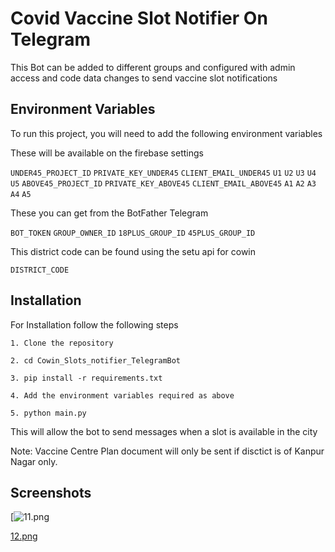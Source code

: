 
# Covid Vaccine Slot Notifier On Telegram

This Bot can be added to different groups and configured with admin access and code data changes to send vaccine slot notifications


## Environment Variables

To run this project, you will need to add the following environment variables

These will be available on the firebase settings

`UNDER45_PROJECT_ID`
`PRIVATE_KEY_UNDER45`
`CLIENT_EMAIL_UNDER45`
`U1`
`U2`
`U3`
`U4`
`U5`
`ABOVE45_PROJECT_ID`
`PRIVATE_KEY_ABOVE45`
`CLIENT_EMAIL_ABOVE45`
`A1`
`A2`
`A3`
`A4`
`A5`

These you can get from the BotFather Telegram

`BOT_TOKEN`
`GROUP_OWNER_ID`
`18PLUS_GROUP_ID`
`45PLUS_GROUP_ID`

This district code can be found using the setu api for cowin

`DISTRICT_CODE`

## Installation

For Installation follow the following steps

`1. Clone the repository`

`2. cd Cowin_Slots_notifier_TelegramBot`

`3. pip install -r requirements.txt`

`4. Add the environment variables required as above`

`5. python main.py`

This will allow the bot to send messages when a slot is available in the city

Note: Vaccine Centre Plan document will only be sent if disctict is of Kanpur Nagar only.
    
## Screenshots

[![11.png](https://postimg.cc/bZS6qqhc)

[12.png](https://postimg.cc/KkRBYFnp)

